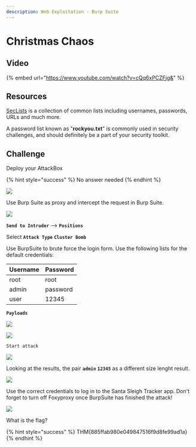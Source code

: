 ```yaml
---
description: Web Exploitation - Burp Suite
---
```


# Christmas Chaos

## Video

{% embed url="https://www.youtube.com/watch?v=cQq6xPCZFjg&" %}

## Resources

[SecLists](https://github.com/danielmiessler/SecLists/) is a collection of common lists including usernames, passwords, URLs and much more.

A password list known as "**rockyou.txt**" is commonly used in security challenges, and should definitely be a part of your security toolkit.

## Challenge

Deploy your AttackBox

{% hint style="success" %}
No answer needed
{% endhint %}

![](../.gitbook/assets/image%20%2842%29.png)

Use Burp Suite as proxy and intercept the request in Burp Suite.

![](../.gitbook/assets/image%20%2832%29.png)

**`Send to Intruder`** --&gt; **`Positions`**

Select **`Attack Type`** **`Cluster Bomb`**

Use BurpSuite to brute force the login form. Use the following lists for the default credentials: 

| Username | Password |
| :--- | :--- |
| root | root |
| admin | password |
| user | 12345 |

**`Payloads`**

![](../.gitbook/assets/image%20%287%29.png)

![](../.gitbook/assets/image%20%283%29.png)

`Start attack`

![](../.gitbook/assets/image%20%2857%29.png)

Looking at the results, the pair **`admin`** **`12345`** as a different size lenght result.

![](../.gitbook/assets/image%20%2852%29.png)

Use the correct credentials to log in to the Santa Sleigh Tracker app. Don't forget to turn off Foxyproxy once BurpSuite has finished the attack!

![](../.gitbook/assets/image%20%2810%29.png)

What is the flag?

{% hint style="success" %}
THM{885ffab980e049847516f9d8fe99ad1a}
{% endhint %}

